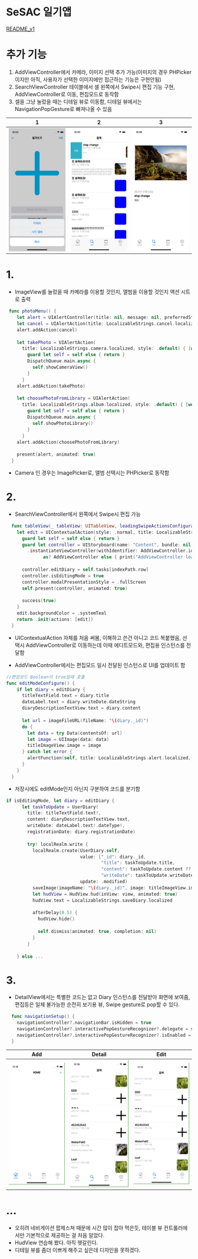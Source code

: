 # SeSAC 일기앱

[README_v1](README_v1.md)

# 추가 기능
1. AddViewController에서 카메라, 이미지 선택 추가 가능(이미지의 경우 PHPicker 이지만 아직, 사용자가 선택한 이미지에만 접근하는 기능은 구현안됨)
2. SearchViewController 테이블에서 셀 왼쪽에서 Swipe시 편집 기능 구현, AddViewController로 이동, 편집모드로 동작함
3. 셀을 그냥 눌렀을 때는 디테일 뷰로 이동함, 디테일 뷰에서는 NavigationPopGesture로 빠져나올 수 있음

|1|2|3|
|-|-|-|
|![](src/AddImageAdd.png)|![](src/EditMode.png)|![](src/DetailView.png)


# 1. 
- ImageView를 눌렀을 때 카메라를 이용할 것인지, 앨범을 이용할 것인지 액션 시트로 출력
```Swift
 func photoMenu() {
    let alert = UIAlertController(title: nil, message: nil, preferredStyle: .actionSheet)
    let cancel = UIAlertAction(title: LocalizableStrings.cancel.localized, style: .cancel, handler: nil)
    alert.addAction(cancel)
    
    let takePhoto = UIAlertAction(
      title: LocalizableStrings.camera.localized, style: .default) { [weak self] _ in
        guard let self = self else { return }
        DispatchQueue.main.async {
          self.showCameraView()
        }
      }
    alert.addAction(takePhoto)
    
    let choosePhotoFromLibrary = UIAlertAction(
      title: LocalizableStrings.album.localized, style: .default) { [weak self] _ in
        guard let self = self else { return }
        DispatchQueue.main.async {
          self.showPhotoLibrary()
        }
      }
    alert.addAction(choosePhotoFromLibrary)
    
    present(alert, animated: true)
  }
```
- Camera 인 경우는 ImagePicker로, 앨범 선택시는 PHPicker로 동작함


# 2. 
- SearchViewController에서 왼쪽에서 Swipe시 편집 가능
```Swift
  func tableView(_ tableView: UITableView, leadingSwipeActionsConfigurationForRowAt indexPath: IndexPath) -> UISwipeActionsConfiguration? {
    let edit = UIContextualAction(style: .normal, title: LocalizableStrings.edit.localized) { [weak self] (_, _, success: @escaping (Bool) -> Void) in
      guard let self = self else { return }
      guard let controller = UIStoryboard(name: "Content", bundle: nil)
        .instantiateViewController(withIdentifier: AddViewController.identifier)
              as? AddViewController else { print("AddViewController load failure"); return }
      
      controller.editDiary = self.tasks[indexPath.row]
      controller.isEditingMode = true
      controller.modalPresentationStyle = .fullScreen
      self.present(controller, animated: true)
      
      success(true)
    }
    edit.backgroundColor = .systemTeal
    return .init(actions: [edit])
  }
```
- UIContextualAction 자체를 처음 써봄, 이해하고 쓴건 아니고 코드 복붙했음, 선택시 AddViewController로 이동하는데 이때 에디트모드와, 편집용 인스턴스를 전달함

- AddViewController에서는 편집모드 일시 전달된 인스턴스로 UI를 업데이트 함
```Swift
//편집모드 Boolean이 true일때 호출
func editModeConfigure() {
    if let diary = editDiary {
      titleTextField.text = diary.title
      dateLabel.text = diary.writeDate.dateString
      diaryDescriptionTextView.text = diary.content
      
      let url = imageFileURL(fileName: "\(diary._id)")
      do {
        let data = try Data(contentsOf: url)
        let image = UIImage(data: data)
        titleImageView.image = image
      } catch let error {
        alertFunction(self, title: LocalizableStrings.alert.localized, body: error.localizedDescription)
      }
    }
  }
```

- 저장시에도 editMode인지 아닌지 구분하여 코드를 분기함
```Swift
if isEditingMode, let diary = editDiary {
      let taskToUpdate = UserDiary(
        title: titleTextField.text!,
        content: diaryDescriptionTextView.text,
        writeDate: dateLabel.text!.dateType!,
        registrationDate: diary.registrationDate)
      
        try! localRealm.write {
          localRealm.create(UserDiary.self,
                            value: ["_id": diary._id,
                                    "title": taskToUpdate.title,
                                    "content": taskToUpdate.content ?? "",
                                    "writeDate": taskToUpdate.writeDate],
                            update: .modified)
          saveImage(imageName: "\(diary._id)", image: titleImageView.image!)
          let hudView = HudView.hud(inView: view, animated: true)
          hudView.text = LocalizableStrings.saveDiary.localized
          
          afterDelay(0.5) {
            hudView.hide()

            self.dismiss(animated: true, completion: nil)
          }
        }
      
    } else ...
  ```
   

# 3. 
- DetailView에서는 특별한 코드는 없고 Diary 인스턴스를 전달받아 화면에 보여줌, 편집등은 일체 불가능한 순전히 보기용 뷰, Swipe gesture로 pop할 수 있다.

```Swift
  func navigationSetup() {
    navigationController?.navigationBar.isHidden = true
    navigationController?.interactivePopGestureRecognizer?.delegate = self
    navigationController?.interactivePopGestureRecognizer?.isEnabled = true
  }
```

|Add|Detail|Edit|
|-|-|-|
|![](src/Add.gif)|![](src/Detail.gif)|![](src/Edit.gif)|

# ...
- 오히려 네비게이션 팝제스쳐 때문에 시간 많이 잡아 먹은듯, 테이블 뷰 컨트롤러에서만 기본적으로 제공하는 걸 처음 알았다.
- HudView 연습해 봤다. 아직 헷갈린다.
- 디테일 뷰를 좀더 이쁘게 해주고 싶은데 디자인을 못하겠다.